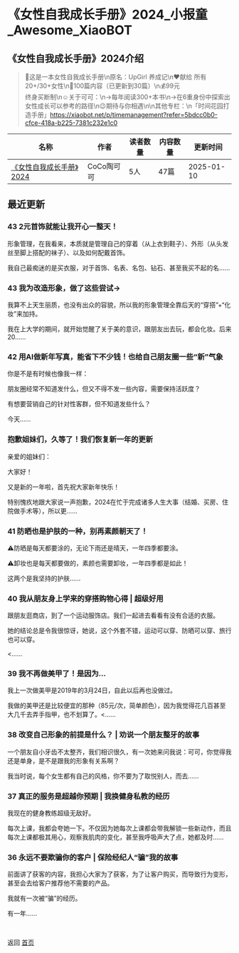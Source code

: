 # 《女性自我成长手册》2024_小报童_Awesome_XiaoBOT

## 《女性自我成长手册》2024介绍
> 💎这是一本女性自我成长手册\n原名：UpGirl 养成记\n❤️献给 所有 20+/30+女性\n📖100篇内容（已更新到30篇）\n💰99元  
终身买断制\n☺️关于可可：\n→每年阅读300+本书\n→在6重身份中探索出女性成长可以参考的路径\n😉期待与你相遇\n\n其他专栏：\n「时间花园打造手册」https://xiaobot.net/p/timemanagement?refer=5bdcc0b0-cfce-418a-b225-7381c232e1c0  
  


|名称|作者|读者数量|内容数量|更新时间|
|---|---|---|---|---|
|[《女性自我成长手册》2024](https://xiaobot.net/p/emotionmanage?refer=0b133df9-27dc-423b-8101-639049001c13)|CoCo陶可可|5人|47篇|2025-01-10|

## 最近更新
### 43 2元首饰就能让我开心一整天！

形象管理，在我看来，本质就是管理自己的穿着（从上衣到鞋子）、外形（从头发丝至脚上搭配的袜子）、以及如何配戴首饰。

我自己最痴迷的是买衣服，对于首饰、名表、名包、钻石、甚至我买不起的名......

### 43 我为改造形象，做了这些尝试→

我算不上天生丽质，也没有出众的容貌，所以我的形象管理全靠后天的“穿搭”+“化妆”来加持。

我在上大学的期间，就开始觉醒了关于美的意识，跟朋友出去玩，都会化妆。后来20......

### 42 用AI做新年写真，能省下不少钱！也给自己朋友圈一些“新”气象

你是不是有时候也像我一样：

朋友圈经常不知道发什么，但又不得不发一些内容，需要保持活跃度？

有想要营销自己的针对性客群，但不知道发些什么？

今天......

### 抱歉姐妹们，久等了！我们恢复新一年的更新

亲爱的姐妹们：

大家好！

又是新的一年啦，首先祝大家新年快乐！

特别愧疚地跟大家说一声抱歉，2024在忙于完成诸多人生大事（结婚、买房、住院做手术等），所以更......

### 41 防晒也是护肤的一种，别再素颜朝天了！

⚠️防晒是每天都要涂的，无论下雨还是晴天，一年四季都要涂。

⚠️卸妆也是每天都要做的，素颜也需要卸妆，一年四季都是如此！

这两个是我坚持的护肤......

### 40 我从朋友身上学来的穿搭购物心得 | 超级好用

跟朋友逛商店，到了一个运动服饰店。我们一起进去看看有没有合适的衣服。

她的结论总是令我很惊讶，她说，这个外套不错，运动可以穿、防晒可以穿、旅行也可以穿。

<......

### 39 我不再做美甲了！是因为...

我上一次做美甲是2019年的3月24日，自此以后再也没做过。

我做的美甲还是比较便宜的那种（85元/次，简单颜色），因为我觉得花几百甚至大几千去弄手指甲，也不划算了。<......

### 38 改变自己形象的前提是什么？ | 劝说一个朋友整牙的故事

一个朋友自小牙齿不太整齐，我们相识很久，有一次她来问我说：可可，你觉得我还是单身，是不是跟我的形象有关系啊？

我当时说，每个女生都有自己的风格，你不要为了取悦别人，而去......

### 37 真正的服务是超越你预期 | 我换健身私教的经历

我现在的健身教练超级无敌好。

每次上课，我都会夸她一下。不仅因为她每次上课都会带我解锁一些新动作，而且每次上课都极其用心，观察我肌肉的变化，甚至我呼吸声大了点，她都及时......

### 36 永远不要欺骗你的客户 | 保险经纪人“骗”我的故事

前面讲了获客的内容，我担心大家为了获客，为了让客户购买，而导致行为变形，甚至会去给客户推荐他不需要的产品。

我就有一次被“骗”的经历。

有一年......


<a href="https://github.com/Reno9527/awesome-xiaobot" style="color: white; text-decoration: none;">awesome-xiaobot</a>

返回 [首页](../README.md)
